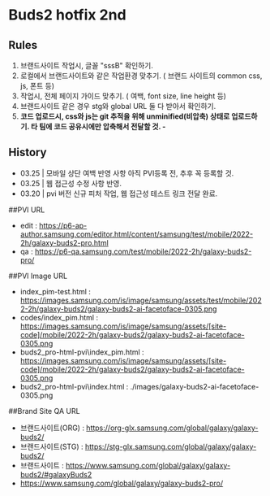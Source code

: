 # Buds2 hotfix 2nd

## Rules
1. 브랜드사이트 작업시, 글꼴 "sssB" 확인하기.
2. 로컬에서 브랜드사이트와 같은 작업환경 맞추기. ( 브랜드 사이트의 common css, js, 폰트 등)
3. 작업시, 전체 페이지 가이드 맞추기. ( 여백, font size, line height 등)
4. 브랜드사이트 같은 경우 stg와 global URL 둘 다 받아서 확인하기.
5. <strong>코드 업로드시, css와 js는 git 추적을 위해 unminified(비압축) 상태로 업로드하기. 타 팀에 코드 공유시에만 압축해서 전달할 것. -</strong>

## History
- 03.25 | 모바일 상단 여백 반영 사항 아직 PVI등록 전, 추후 꼭 등록할 것.
- 03.25 | 웹 접근성 수정 사항 반영.
- 03.20 | pvi 버전 신규 피처 작업, 웹 접근성 테스트 링크 전달 완료.

##PVI URL
- edit : https://p6-ap-author.samsung.com/editor.html/content/samsung/test/mobile/2022-2h/galaxy-buds2-pro.html
- qa : https://p6-qa.samsung.com/test/mobile/2022-2h/galaxy-buds2-pro/

##PVI Image URL 
- index_pim-test.html : https://images.samsung.com/is/image/samsung/assets/test/mobile/2022-2h/galaxy-buds2/galaxy-buds2-ai-facetoface-0305.png
- codes/index_pim.html : https://images.samsung.com/is/image/samsung/assets/[site-code]/mobile/2022-2h/galaxy-buds2/galaxy-buds2-ai-facetoface-0305.png
- buds2_pro-html-pvi\index_pim.html : https://images.samsung.com/is/image/samsung/assets/[site-code]/mobile/2022-2h/galaxy-buds2/galaxy-buds2-ai-facetoface-0305.png
- buds2_pro-html-pvi\index.html : ./images/galaxy-buds2-ai-facetoface-0305.png

##Brand Site QA URL 
- 브랜드사이트(ORG) : https://org-glx.samsung.com/global/galaxy/galaxy-buds2/
- 브랜드사이트(STG) : https://stg-glx.samsung.com/global/galaxy/galaxy-buds2/
- 브랜드사이트 : https://www.samsung.com/global/galaxy/galaxy-buds2/#galaxyBuds2
- https://www.samsung.com/global/galaxy/galaxy-buds2-pro/